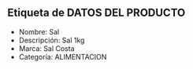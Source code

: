 Etiqueta de DATOS DEL PRODUCTO
---
* Nombre: Sal
* Descripción: Sal 1kg
* Marca: Sal Costa
* Categoría: ALIMENTACION